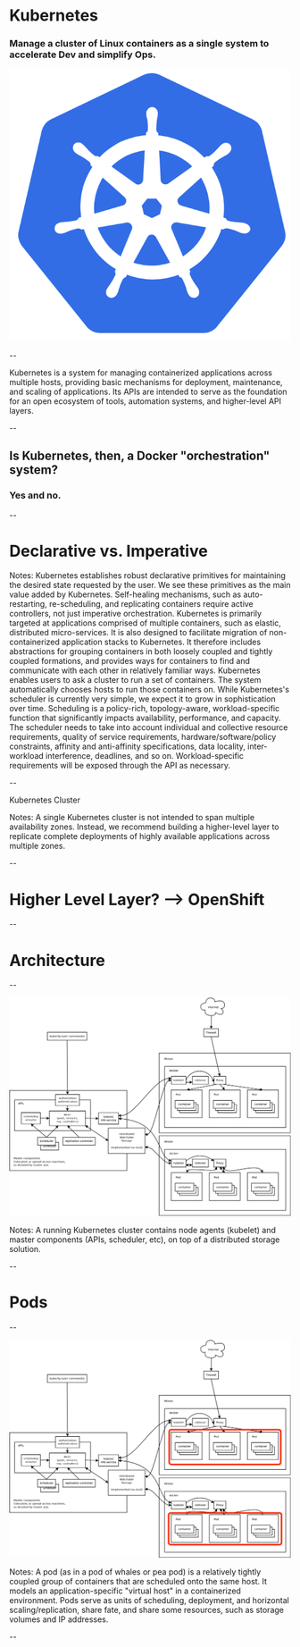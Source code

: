 # Kubernetes
### Manage a cluster of Linux containers as a single system to accelerate Dev and simplify Ops.

![Kubernetes Logo](../images/kubernetes/logo.png)

--

Kubernetes is a system for managing containerized applications across multiple hosts, providing basic mechanisms for deployment, maintenance, and scaling of applications. Its APIs are intended to serve as the foundation for an open ecosystem of tools, automation systems, and higher-level API layers.

--

## Is Kubernetes, then, a Docker "orchestration" system?
### Yes and no.

--

#  Declarative vs. Imperative

Notes:
Kubernetes establishes robust declarative primitives for maintaining the desired state requested by the user. We see these primitives as the main value added by Kubernetes. Self-healing mechanisms, such as auto-restarting, re-scheduling, and replicating containers require active controllers, not just imperative orchestration.
Kubernetes is primarily targeted at applications comprised of multiple containers, such as elastic, distributed micro-services. It is also designed to facilitate migration of non-containerized application stacks to Kubernetes. It therefore includes abstractions for grouping containers in both loosely coupled and tightly coupled formations, and provides ways for containers to find and communicate with each other in relatively familiar ways.
Kubernetes enables users to ask a cluster to run a set of containers. The system automatically chooses hosts to run those containers on. While Kubernetes's scheduler is currently very simple, we expect it to grow in sophistication over time. Scheduling is a policy-rich, topology-aware, workload-specific function that significantly impacts availability, performance, and capacity. The scheduler needs to take into account individual and collective resource requirements, quality of service requirements, hardware/software/policy constraints, affinity and anti-affinity specifications, data locality, inter-workload interference, deadlines, and so on. Workload-specific requirements will be exposed through the API as necessary.

--

Kubernetes Cluster

Notes:
A single Kubernetes cluster is not intended to span multiple availability zones. Instead, we recommend building a higher-level layer to replicate complete deployments of highly available applications across multiple zones.

--

# Higher Level Layer? --> OpenShift

--

# Architecture

--

![Kubernetes Architecture](../images/kubernetes/architecture.png) <!-- .element: class="stretch" -->

Notes:
A running Kubernetes cluster contains node agents (kubelet) and master components (APIs, scheduler, etc), on top of a distributed storage solution.

--

# Pods

--

![Kubernetes Architecture](../images/kubernetes/architecture_pods.png) <!-- .element: class="stretch" -->

Notes:
A pod (as in a pod of whales or pea pod) is a relatively tightly coupled group of containers that are scheduled onto the same host. It models an application-specific "virtual host" in a containerized environment. Pods serve as units of scheduling, deployment, and horizontal scaling/replication, share fate, and share some resources, such as storage volumes and IP addresses.

--
